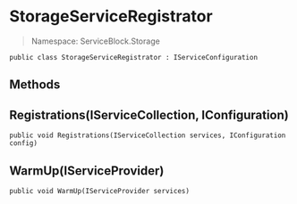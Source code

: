 StorageServiceRegistrator
======
> Namespace: ServiceBlock.Storage



```
public class StorageServiceRegistrator : IServiceConfiguration
```

## Methods

Registrations(IServiceCollection, IConfiguration)
------


```
public void Registrations(IServiceCollection services, IConfiguration config)
```





WarmUp(IServiceProvider)
------


```
public void WarmUp(IServiceProvider services)
```





